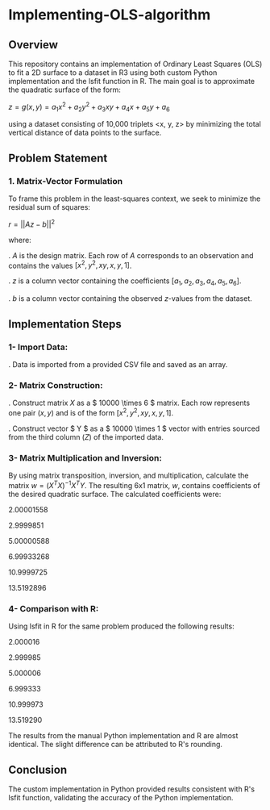 # Implementing-OLS-algorithm

## Overview
This repository contains an implementation of Ordinary Least Squares (OLS) to fit a 2D surface to a dataset in R3 using both custom Python implementation and the lsfit function in R. The main goal is to approximate the quadratic surface of the form:

$z = g ( x , y ) = a_1 x^2 + a_2 y^2 + a_3 xy + a_4 x + a_5 y + a_6$

using a dataset consisting of 10,000 triplets <x, y, z> by minimizing the total vertical distance of data points to the surface.

## Problem Statement

### 1. Matrix-Vector Formulation

To frame this problem in the least-squares context, we seek to minimize the residual sum of squares:

$r = || Az - b ||^2$

where:

. $A$ is the design matrix. Each row of $A$ corresponds to an observation and contains the values $[x^2, y^2, xy, x, y, 1]$.

. $z$ is a column vector containing the coefficients $[a_1, a_2, a_3, a_4, a_5, a_6]$.

. $b$ is a column vector containing the observed $z$-values from the dataset.

## Implementation Steps

### 1- Import Data:

. Data is imported from a provided CSV file and saved as an array.

### 2- Matrix Construction:

. Construct matrix $X$ as a $ 10000 \times 6 $ matrix. Each row represents one pair $(x, y)$ and is of the form $[x^2, y^2, xy, x, y, 1]$.

. Construct vector $ Y $ as a $ 10000 \times 1 $ vector with entries sourced from the third column $(Z)$ of the imported data.

### 3- Matrix Multiplication and Inversion:

By using matrix transposition, inversion, and multiplication, calculate the matrix $w = (X^TX)^{-1}X^TY$. The resulting 6x1 matrix, 
$w$, contains coefficients of the desired quadratic surface. The calculated coefficients were:

2.00001558

2.9999851

5.00000588

6.99933268

10.9999725

13.5192896

### 4- Comparison with R:

Using lsfit in R for the same problem produced the following results:

2.000016

2.999985

5.000006

6.999333

10.999973

13.519290
​
 
The results from the manual Python implementation and R are almost identical. The slight difference can be attributed to R's rounding.

## Conclusion

The custom implementation in Python provided results consistent with R's lsfit function, validating the accuracy of the Python implementation.

​

